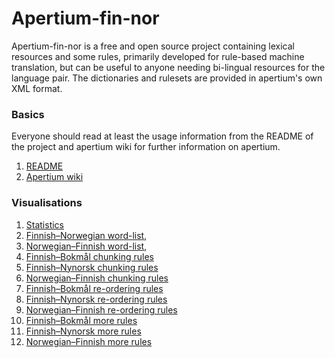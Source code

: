 # Apertium-fin-nor

Apertium-fin-nor is a free and open source project containing lexical resources
and some rules, primarily developed for rule-based machine translation, but
can be useful to anyone needing bi-lingual resources for the language pair.
The dictionaries and rulesets are provided in apertium's own XML format.

### Basics

Everyone should read at least the usage information from the README of the
project and apertium wiki for further information on apertium.

1. [README](https://github.com/apertium/apertium-fin-nor/#README)
1. [Apertium wiki](https://wiki.apertium.org)

### Visualisations

1. [Statistics](statistics.html)
1. [Finnish–Norwegian word-list](apertium-fin-nor.fin-nor.dix.html),
1. [Norwegian–Finnish word-list](apertium-fin-nor.nor-fin.dix.html),
1. [Finnish–Bokmål chunking rules](apertium-fin-nor.fin-nob.t1x.html)
1. [Finnish–Nynorsk chunking rules](apertium-fin-nor.fin-nno.t1x.html)
1. [Norwegian–Finnish chunking rules](apertium-fin-nor.nor-fin.t1x.html)
1. [Finnish–Bokmål re-ordering rules](apertium-fin-nor.fin-nob.t2x.html)
1. [Finnish–Nynorsk re-ordering rules](apertium-fin-nor.fin-nno.t2x.html)
1. [Norwegian–Finnish re-ordering rules](apertium-fin-nor.nor-fin.t2x.html)
1. [Finnish–Bokmål more rules](apertium-fin-nor.fin-nob.t3x.html)
1. [Finnish–Nynorsk more rules](apertium-fin-nor.fin-nno.t3x.html)
1. [Norwegian–Finnish more rules](apertium-fin-nor.nor-fin.t3x.html)

<!-- vim: set ft=markdown -->
